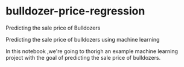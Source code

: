 # bulldozer-price-regression
Predicting the sale price of Bulldozers 


Predicting the sale price of bulldozers using machine learning

In this notebook ,we're going to thorigh an example machine learning project with the goal of predicting the sale price of bulldozers.
